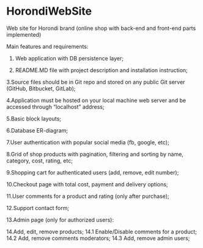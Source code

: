 # HorondiWebSite
Web site for Horondi brand (online shop with back-end and front-end parts implemented)

Main features and requirements:

1. Web application with DB persistence layer;

2. README.MD file with project description and installation instruction;

3.Source files should be in Git repo and stored on any public Git server (GitHub, Bitbucket, GitLab);

4.Application must be hosted on your local machine web server and be accessed through “localhost” address;

5.Basic block layouts;

6.Database ER-diagram; 

7.User authentication with popular social media (fb, google, etc);

8.Grid of shop products with pagination, filtering and sorting by name, category, cost, rating, etc;

9.Shopping cart for authenticated users (add, remove, edit number);

10.Checkout page with total cost, payment and delivery options;

11.User comments for a product and rating (only after purchase);

12.Support contact form;

13.Admin page (only for authorized users):

14.Add, edit, remove products;
  14.1 Enable/Disable comments for a product;
  14.2 Add, remove comments moderators;
  14.3 Add, remove admin users;
